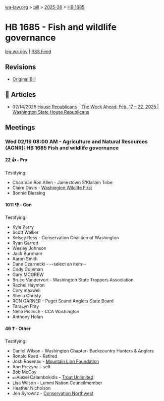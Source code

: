 [wa-law.org](/) > [bill](/bill/) > [2025-26](/bill/2025-26/) > [HB 1685](/bill/2025-26/hb/1685/)

# HB 1685 - Fish and wildlife governance
[leg.wa.gov](https://app.leg.wa.gov/billsummary?BillNumber=1685&Year=2025&Initiative=false) | [RSS Feed](./rss.xml)

## Revisions
* [Original Bill](1/)

## 📰 Articles
* 02/14/2025 [House Republicans](/org/house_republicans/) - [The Week Ahead: Feb. 17 – 22, 2025 | Washington State House Republicans](https://houserepublicans.wa.gov/week/the-week-ahead-feb-17-22-2025/#:~:text=HB%201685)

## Meetings
### Wed 02/19 08:00 AM - Agriculture and Natural Resources (AGNR): HB 1685 Fish and wildlife governance
#### 22 👍 - Pro
Testifying:
* Chairman Ron Allen - Jamestown S'Klallam Tribe
* Claire Davis - [Washington Wildlife First](/org/washington_wildlife_first/)
* Bonnie Blessing

#### 1011 👎 - Con
Testifying:
* Kyle Perry
* Scott Walker
* Kelsey Ross - Conservation Coalition of Washington
* Ryan Garrett
* Wesley Johnson
* Jack Burnham
* Aaron Smith
* Dane Czarnecki - --select an item--
* Cody Coleman
* Gary MCGREW
* Bruce Vandervort - Washington State Trappers Association
* Rachel Haymon
* Cory maxwell
* Sheila Christy
* RON GARNER - Puget Sound Anglers State Board
* TaraLyn Fray
* Nello Picinich - CCA Washington
* Anthony Holan

#### 46 ❓ - Other
Testifying:
* Daniel Wilson - Washington Chapter- Backcountry Hunters & Anglers
* Ronald Reed - Retired
* Josh Rosenau - [Mountain Lion Foundation](/org/mountain_lion_foundation/)
* Ann Prezyna - self
* Bob McCoy
* 💵Alexei Calambokidis - [Trout Unlimited](/org/trout_unlimited/)
* Lisa Wilson - Lummi Nation Councilmember
* Heather Nicholson
* Jen Syrowitz - [Conservation Northwest](/org/conservation_northwest/)
